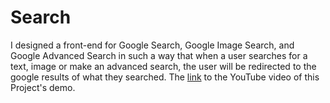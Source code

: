 # Search

I designed a front-end for Google Search, Google Image Search, and Google Advanced Search in such a way that when a user searches for a text, image or make an advanced search, the user will be redirected to the google results of what they searched.
The [link](https://youtu.be/VvP5VAbl8-0) to the YouTube video of this Project's demo.
